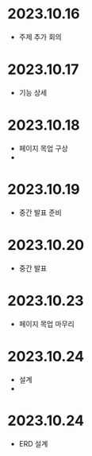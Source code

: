 # 2023.10.16
- 주제 추가 회의

# 2023.10.17
- 기능 상세

# 2023.10.18
- 페이지 목업 구상
- 
# 2023.10.19
- 중간 발표 준비

# 2023.10.20
- 중간 발표

# 2023.10.23
- 페이지 목업 마무리

# 2023.10.24
- 설계
- 
# 2023.10.24
- ERD 설계